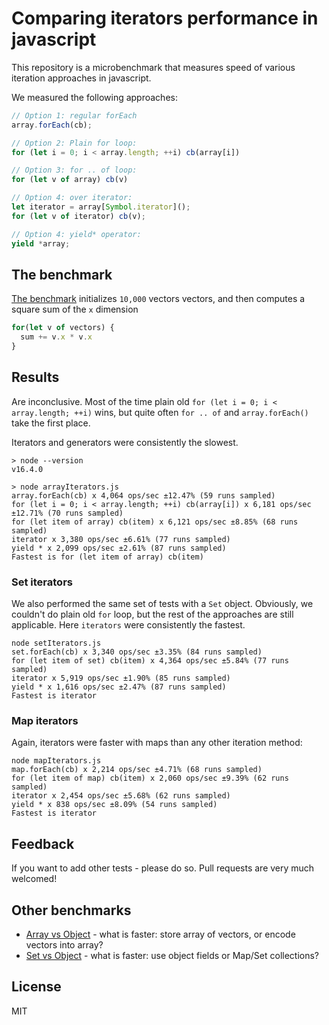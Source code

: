 # Comparing iterators performance in javascript

This repository is a microbenchmark that measures speed of various iteration approaches
in javascript.

We measured the following approaches:

``` js
// Option 1: regular forEach
array.forEach(cb);

// Option 2: Plain for loop:
for (let i = 0; i < array.length; ++i) cb(array[i])

// Option 3: for .. of loop:
for (let v of array) cb(v)

// Option 4: over iterator:
let iterator = array[Symbol.iterator]();
for (let v of iterator) cb(v);

// Option 4: yield* operator:
yield *array;
```

## The benchmark

[The benchmark](arrayIterators.js) initializes `10,000` vectors vectors, and then computes a square sum of the `x` dimension

``` js
for(let v of vectors) {
  sum += v.x * v.x
}
```

## Results

Are inconclusive. Most of the time plain old `for (let i = 0; i < array.length; ++i)` wins, but quite often `for .. of`
and `array.forEach()` take the first place.

Iterators and generators were consistently the slowest.

``` 
> node --version
v16.4.0

> node arrayIterators.js
array.forEach(cb) x 4,064 ops/sec ±12.47% (59 runs sampled)
for (let i = 0; i < array.length; ++i) cb(array[i]) x 6,181 ops/sec ±12.71% (70 runs sampled)
for (let item of array) cb(item) x 6,121 ops/sec ±8.85% (68 runs sampled)
iterator x 3,380 ops/sec ±6.61% (77 runs sampled)
yield * x 2,099 ops/sec ±2.61% (87 runs sampled)
Fastest is for (let item of array) cb(item)
```

### Set iterators
We also performed the same set of tests with a `Set` object. Obviously, we couldn't do plain old
`for` loop, but the rest of the approaches are still applicable. Here `iterators` were consistently
the fastest.

```
node setIterators.js
set.forEach(cb) x 3,340 ops/sec ±3.35% (84 runs sampled)
for (let item of set) cb(item) x 4,364 ops/sec ±5.84% (77 runs sampled)
iterator x 5,919 ops/sec ±1.90% (85 runs sampled)
yield * x 1,616 ops/sec ±2.47% (87 runs sampled)
Fastest is iterator
```

### Map iterators

Again, iterators were faster with maps than any other iteration method:

``` 
node mapIterators.js
map.forEach(cb) x 2,214 ops/sec ±4.71% (68 runs sampled)
for (let item of map) cb(item) x 2,060 ops/sec ±9.39% (62 runs sampled)
iterator x 2,454 ops/sec ±5.68% (62 runs sampled)
yield * x 838 ops/sec ±8.09% (54 runs sampled)
Fastest is iterator
```

## Feedback

If you want to add other tests - please do so. Pull requests are very much welcomed!

## Other benchmarks

* [Array vs Object](https://github.com/anvaka/array-vs-object) - what is faster:
store array of vectors, or encode vectors into array?
* [Set vs Object](https://github.com/anvaka/set-vs-object) - what is faster:
use object fields or Map/Set collections?

## License

MIT
